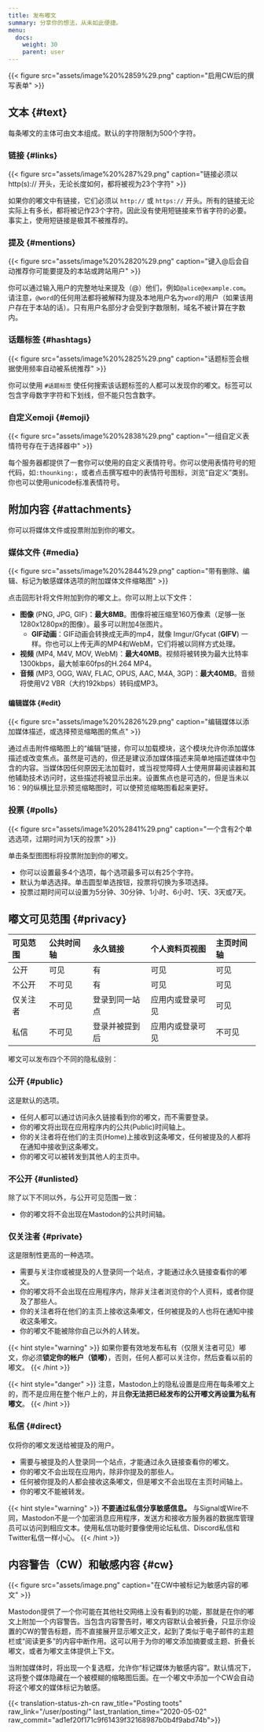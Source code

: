 ```yaml
---
title: 发布嘟文
summary: 分享你的想法，从未如此便捷。
menu:
  docs:
    weight: 30
    parent: user
---
```


{{< figure src="assets/image%20%2859%29.png" caption="启用CW后的撰写表单" >}}

## 文本 {#text}

每条嘟文的主体可由文本组成。默认的字符限制为500个字符。

### 链接 {#links}

{{< figure src="assets/image%20%287%29.png" caption="链接必须以 http(s):// 开头，无论长度如何，都将被视为23个字符" >}}

如果你的嘟文中有链接，它们必须以 `http://` 或 `https://` 开头。所有的链接无论实际上有多长，都将被记作23个字符。因此没有使用短链接来节省字符的必要。事实上，使用短链接是极其不被推荐的。

### 提及 {#mentions}

{{< figure src="assets/image%20%2820%29.png" caption="键入@后会自动推荐你可能要提及的本站或跨站用户" >}}

你可以通过输入用户的完整地址来提及（@）他们，例如`@alice@example.com`。请注意，`@word`的任何用法都将被解释为提及本地用户名为`word`的用户（如果该用户存在于本站的话）。只有用户名部分才会受到字数限制，域名不被计算在字数内。

### 话题标签 {#hashtags}

{{< figure src="assets/image%20%2825%29.png" caption="话题标签会根据使用频率自动被系统推荐" >}}

你可以使用 `#话题标签` 使任何搜索该话题标签的人都可以发现你的嘟文。标签可以包含字母数字字符和下划线，但不能只包含数字。

### 自定义emoji {#emoji}

{{< figure src="assets/image%20%2838%29.png" caption="一组自定义表情符号存在于选择器中" >}}

每个服务器都提供了一套你可以使用的自定义表情符号。你可以使用表情符号的短代码，如`:thounking:`，或者点击撰写框中的表情符号图标，浏览“自定义”类别。你也可以使用unicode标准表情符号。

## 附加内容 {#attachments}

你可以将媒体文件或投票附加到你的嘟文。

### 媒体文件 {#media}

{{< figure src="assets/image%20%2844%29.png" caption="带有删除、编辑、标记为敏感媒体选项的附加媒体文件缩略图" >}}

点击回形针将文件附加到你的嘟文上。你可以附上以下文件：

* **图像** (PNG, JPG, GIF)：**最大8MB**。图像将被压缩至160万像素（足够一张1280x1280px的图像）。最多可以附加4张图片。
  * **GIF动画**：GIF动画会转换成无声的mp4，就像 Imgur/Gfycat (**GIFV**) 一样。你也可以上传无声的MP4和WebM，它们将被以同样方式处理。
* **视频** (MP4, M4V, MOV, WebM)：**最大40MB**。视频将被转换为最大比特率1300kbps，最大帧率60fps的H.264 MP4。
* **音频** (MP3, OGG, WAV, FLAC, OPUS, AAC, M4A, 3GP)：**最大40MB**。音频将使用V2 VBR（大约192kbps）转码成MP3。

#### 编辑媒体 {#edit}

{{< figure src="assets/image%20%2826%29.png" caption="编辑媒体以添加媒体描述，或选择预览缩略图的焦点" >}}

通过点击附件缩略图上的“编辑”链接，你可以加载模块，这个模块允许你添加媒体描述或改变焦点。虽然是可选的，但还是建议添加媒体描述来简单地描述媒体中包含的内容。当媒体因任何原因无法加载时，或当视觉障碍人士使用屏幕阅读器和其他辅助技术访问时，这些描述将被显示出来。设置焦点也是可选的，但是当未以16：9的纵横比显示预览缩略图时，可以使预览缩略图看起来更好。

### 投票 {#polls}

{{< figure src="assets/image%20%2841%29.png" caption="一个含有2个单选选项，过期时间为1天的投票" >}}

单击条型图图标将投票附加到你的嘟文。

* 你可以设置最多4个选项，每个选项最多可以有25个字符。
* 默认为单选选择。单击圆型单选按钮，投票将切换为多项选择。
* 投票过期时间可以设置为5分钟、30分钟、1小时、6小时、1天、3天或7天。

## 嘟文可见范围 {#privacy}

| 可见范围 | 公共时间轴 | 永久链接 | 个人资料页视图 | 主页时间轴 |
| :--- | :--- | :--- | :--- | :--- |
| 公开 | 可见 | 有 | 可见 | 可见 |
| 不公开 | 不可见 | 有 | 可见 | 可见 |
| 仅关注者 | 不可见 | 登录到同一站点 | 应用内或登录可见 | 可见 |
| 私信 | 不可见 | 登录并被提到后 | 应用内或登录可见 | 不可见 |

嘟文可以发布四个不同的隐私级别：

### 公开 {#public}

这是默认的选项。

* 任何人都可以通过访问永久链接看到你的嘟文，而不需要登录。
* 你的嘟文将出现在应用程序内的公共(Public)时间轴上。
* 你的关注者将在他们的主页(Home)上接收到这条嘟文，任何被提及的人都将在通知中接收到这条嘟文。
* 你的嘟文可以被转发到其他人的主页中。

### 不公开 {#unlisted}

除了以下不同以外，与公开可见范围一致：

* 你的嘟文将不会出现在Mastodon的公共时间轴。

### 仅关注者 {#private}

这是限制性更高的一种选项。

* 需要与关注你或被提及的人登录同一个站点，才能通过永久链接查看你的嘟文。
* 你的嘟文将不会出现在应用程序内，除非关注者浏览你的个人资料，或者你提及了那些人。
* 你的关注者将在他们的主页上接收这条嘟文，任何被提及的人也将在通知中接收这条嘟文。
* 你的嘟文不能被除你自己以外的人转发。

{{< hint style="warning" >}}
如果你要有效地发布私有（仅限关注者可见）嘟文，你必须**锁定你的帐户（锁嘟）**，否则，任何人都可以关注你，然后查看以前的嘟文。
{{< /hint >}}

{{< hint style="danger" >}}
注意，Mastodon上的隐私设置是应用在每条嘟文上的，而不是应用在整个帐户上的，并且**你无法把已经发布的公开嘟文再设置为私有嘟文**。
{{< /hint >}}

### 私信 {#direct}

仅将你的嘟文发送给被提及的用户。

* 需要与被提及的人登录同一个站点，才能通过永久链接查看你的嘟文。
* 你的嘟文不会出现在应用内，除非你提及的那些人。
* 任何被你提及的人都会接收这条嘟文，但是嘟文不会出现在主页时间轴上。
* 你的嘟文不能被转发。

{{< hint style="warning" >}}
**不要通过私信分享敏感信息。** 与Signal或Wire不同，Mastodon不是一个加密消息应用程序，发送方和接收方服务器的数据库管理员可以访问到相应文本。使用私信功能时要像使用论坛私信、Discord私信和Twitter私信一样小心。
{{< /hint >}}

## 内容警告（CW）和敏感内容 {#cw}

{{< figure src="assets/image.png" caption="在CW中被标记为敏感内容的嘟文" >}}

Mastodon提供了一个你可能在其他社交网络上没有看到的功能，那就是在你的嘟文上附加一个内容警告。当包含内容警告时，嘟文内容默认会被折叠，只显示你设置的CW的警告标题，而不直接展开显示嘟文正文，起到了类似于电子邮件的主题栏或“阅读更多”的内容中断作用。这可以用于为你的嘟文添加摘要或主题、折叠长嘟文，或者为嘟文主体提供上下文。

当附加媒体时，将出现一个复选框，允许你“标记媒体为敏感内容”。默认情况下，这将整个媒体隐藏在一个被模糊的缩略图后面。在一个嘟文中添加一个CW会自动将这个嘟文的媒体标记为敏感。

{{< translation-status-zh-cn raw_title="Posting toots" raw_link="/user/posting/" last_tranlation_time="2020-05-02" raw_commit="ad1ef20f171c9f61439f32168987b0b4f9abd74b">}}
